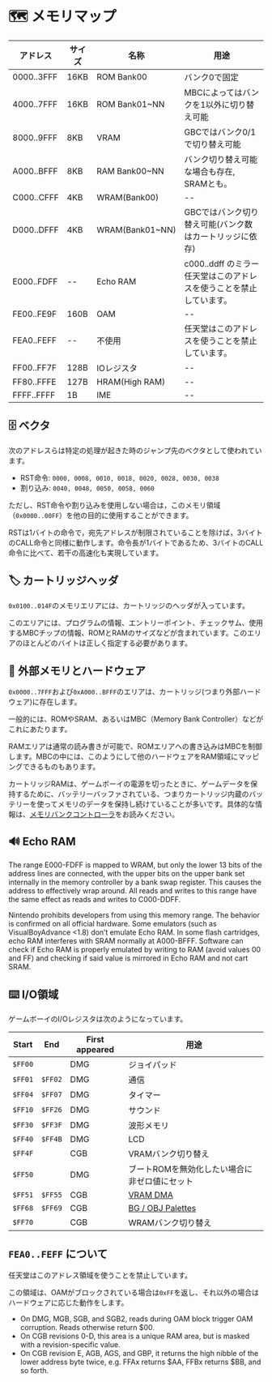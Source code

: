# 🗺 メモリマップ

アドレス | サイズ | 名称 | 用途
---- | ---- | ---- | ----
0000..3FFF | 16KB | ROM Bank00 | バンク0で固定
4000..7FFF | 16KB | ROM Bank01~NN | MBCによってはバンクを1以外に切り替え可能
8000..9FFF | 8KB | VRAM | GBCではバンク0/1で切り替え可能
A000..BFFF | 8KB | RAM Bank00~NN | バンク切り替え可能な場合も存在, SRAMとも。
C000..CFFF | 4KB | WRAM(Bank00) | -- 
D000..DFFF | 4KB | WRAM(Bank01~NN) | GBCではバンク切り替え可能(バンク数はカートリッジに依存)
E000..FDFF | -- | Echo RAM | c000..ddff のミラー 任天堂はこのアドレスを使うことを禁止しています。
FE00..FE9F | 160B | OAM | -- 
FEA0..FEFF | -- | 不使用 | 任天堂はこのアドレスを使うことを禁止しています。
FF00..FF7F | 128B | IOレジスタ | -- 
FF80..FFFE | 127B | HRAM(High RAM) | --
FFFF..FFFF | 1B | IME | -- 

## 🗄 ベクタ

次のアドレスらは特定の処理が起きた時のジャンプ先のベクタとして使われています。

- RST命令: `0000, 0008, 0010, 0018, 0020, 0028, 0030, 0038`
- 割り込み: `0040, 0048, 0050, 0058, 0060`

ただし、RST命令や割り込みを使用しない場合は，このメモリ領域（`0x0000..00FF`）を他の目的に使用することができます。

RSTは1バイトの命令で，宛先アドレスが制限されていることを除けば，3バイトのCALL命令と同様に動作します。命令長が1バイトであるため、3バイトのCALL命令に比べて、若干の高速化も実現しています。

## 🏷 カートリッジヘッダ

`0x0100..014F`のメモリエリアには、カートリッジのヘッダが入っています。

このエリアには、プログラムの情報、エントリーポイント、チェックサム、使用するMBCチップの情報、ROMとRAMのサイズなどが含まれています。このエリアのほとんどのバイトは正しく指定する必要があります。

## 💽 外部メモリとハードウェア

`0x0000..7FFF`および`0xA000..BFFF`のエリアは、カートリッジ(つまり外部ハードウェア)に存在します。

一般的には、ROMやSRAM、あるいはMBC（Memory Bank Controller）などがこれにあたります。

RAMエリアは通常の読み書きが可能で、ROMエリアへの書き込みはMBCを制御します。MBCの中には、このようにして他のハードウェアをRAM領域にマッピングできるものもあります。

カートリッジRAMは、ゲームボーイの電源を切ったときに、ゲームデータを保持するために、バッテリーバッファされている、つまりカートリッジ内蔵のバッテリーを使ってメモリのデータを保持し続けていることが多いです。具体的な情報は、[メモリバンクコントローラ](./cartridge/mbc.md)をお読みください。

## 🔊 Echo RAM

The range E000-FDFF is mapped to WRAM, but only the lower 13 bits of the address lines are connected, with the upper bits on the upper bank set internally in the memory controller by a bank swap register. This causes the address to effectively wrap around. All reads and writes to this range have the same effect as reads and writes to C000-DDFF.

Nintendo prohibits developers from using this memory range. The behavior is confirmed on all official hardware. Some emulators (such as VisualBoyAdvance <1.8) don’t emulate Echo RAM. In some flash cartridges, echo RAM interferes with SRAM normally at A000-BFFF. Software can check if Echo RAM is properly emulated by writing to RAM (avoid values 00 and FF) and checking if said value is mirrored in Echo RAM and not cart SRAM.

## ⌨️ I/O領域

ゲームボーイのI/Oレジスタは次のようになっています。

Start     | End       | First appeared | 用途
----------|-----------|----------------|-------------
`$FF00`   |           |       DMG      | ジョイパッド
`$FF01`   |  `$FF02`  |       DMG      | 通信
`$FF04`   |  `$FF07`  |       DMG      | タイマー
`$FF10`   |  `$FF26`  |       DMG      | サウンド
`$FF30`   |  `$FF3F`  |       DMG      | 波形メモリ
`$FF40`   |  `$FF4B`  |       DMG      | LCD
`$FF4F`   |           |       CGB      | VRAMバンク切り替え
`$FF50`   |           |       DMG      | ブートROMを無効化したい場合に非ゼロ値にセット
`$FF51`   |  `$FF55`  |       CGB      | [VRAM DMA](<#LCD VRAM DMA Transfers>)
`$FF68`   |  `$FF69`  |       CGB      | [BG / OBJ Palettes](<#LCD Color Palettes (CGB only)>)
`$FF70`   |           |       CGB      | WRAMバンク切り替え

## `FEA0..FEFF` について

任天堂はこのアドレス領域を使うことを禁止しています。

この領域は、OAMがブロックされている場合は`0xFF`を返し、それ以外の場合はハードウェアに応じた動作をします。

- On DMG, MGB, SGB, and SGB2, reads during OAM block trigger OAM corruption. Reads otherwise return $00.
- On CGB revisions 0-D, this area is a unique RAM area, but is masked with a revision-specific value.
- On CGB revision E, AGB, AGS, and GBP, it returns the high nibble of the lower address byte twice, e.g. FFAx returns $AA, FFBx returns $BB, and so forth.


